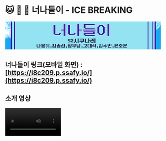 # 🐱 🐶 🐔 너나들이 - ICE BREAKING

![타이틀](./img/title.png)

## 너나들이 링크(모바일 화면) : [https://i8c209.p.ssafy.io/](https://i8c209.p.ssafy.io/)

## 소개 영상

<video src='./img/nnde.mp4' width=180/>

</br>

## 🌊 프로젝트 진행 기간

2023.01.2(월) ~ 2023.02.17(금)
SSAFY 8기 2학기 공통프로젝트 - 너나들이

</br>

## 😄 너나들이 - 개요

- 새로운 만남을 가질 때 분위기를 어떻게 풀지 고민하신 적이 있나요 ?
- 대화 주제에 대해 고민하신 적이 있나요 ?
- 이야기를 어떻게 이어가야할지 고민하신 적이 있나요 ?

##### **‘너나들이’** 는 이러한 어색함을 타파하고자 탄생한 아이스브레이킹 기반 반응형 웹 서비스 입니다.

##### **‘너나들이’** 와 함께라면, 더 이상 이야기를 어떻게 이어가야할지 고민하시지 않아도 됩니다.

</br>

## 😆 주요 기능

---

- ### 아이스브레이킹
  - 새로운 만남을 가질 때 분위기를 어떻게 풀지 고민하신 적이 있나요?
  - 당장 방을 만들어 새로운 사람들과 어색함을 풀어보세요!
  - 퀴즈를 위한 간단한 설문조사 후 4단계로 구성된 아이스브레이킹 모드를 즐겨보세요!
  - step1 : 나를 소개해봐
  - step2 : 나를 찾아봐
  - step3 : 밸런스 게임
  - step4 : 라이어 게임
  - 팀원들과 너나들이를 즐기며 분위기를 따뜻하게 만들어봐요!
    <br/>
- ### 밸런스 게임
  - 고르기 어려운 두 가지의 선택지에 대해서 친구들과 얘기해보아요!
    <br/>
- ### 폭탄돌리기 게임
  - 폭탄을 돌리고 싶은 시간만큼 시간을 맞춰주세요! 벌칙도 미리 정하면 좋겠죠?
  - 째깍째깍! ⏰ 질문을 답하면서 폭탄을 다음 사람에게 패스해요!
  - 펑! 💣 시간이 지날때까지 폭탄을 가지고 있는 사람에게 벌칙 부여!!
    <br/>
- ### 라이어 게임
      - 누군가가 다른 단어를 가지고 있지만 같은 단어를 가지고 있다고 거짓말 하고 있어요!
      - 라이어를 찾아주세요!
      - 단, 라이어에게 단어에 대한 힌트를 너무 주면 안 돼요!
  </br>

## ✔ 주요 기술

---

**Backend - Spring**

- IntelliJ IDEA 2022.3.1 (Ultimate Edition) : 17.0.5+1-b653.23 amd64
- Spring : 5.3.25
- SpringBoot : 2.7.8
- mysql : 8.0.31
- redis : 3.0.504
- Spring Data JPA
- Spring Validation
- Spring Web

**Socket**

- Node.js : 14.21.2
- socket.io : 4.5.4
- express : 4.18.2

**Frontend**

- Visual Studio Code IDE : 1.74.2
- Vue.js : 3.2.47
- Node.js : 14.21.2
- Vuex
- Sock.js-Client
- socket.io : 4.5.4
- vue-socket.io : 3.0.10
- vuex-persistedstate : 4.1.0
- node-sass : 8.0.0
- sass-loader : 13.2.0
- axios : 1.2.6
- email-validator : 2.0.4

**CI/CD**

- AWS EC2 Ubuntu 20.04.5 LTS
- NGINX
- SSL

## ✔ 프로젝트 파일 구조

---

### Back

```
└─com
    └─ssafy
        └─youandi
            ├─config
            │  ├─advice
            │  │  └─exception
            │  ├─jwt
            │  ├─redis
            │  ├─security
            │  └─social
            ├─controller
            │  └─game
            ├─dto
            │  ├─kakao
            │  ├─request
            │  └─response
            ├─entity
            │  ├─game
            │  │  ├─balancegame
            │  │  ├─bombgame
            │  │  ├─liargame
            │  │  └─oxquiz
            │  ├─keyword
            │  ├─mypageinfo
            │  ├─randomnick
            │  ├─redis
            │  └─user
            │      ├─answer
            │      ├─fileinfo
            │      └─survey
            ├─repository
            │  └─game
            └─service
                └─game
```

### Socket

```
├─ node_modules
├─ package.json
└─ server.js
```

### Front

```
└─com
    └─ssafy
        └─youandi
            ├─config
            │  ├─advice
            │  │  └─exception
            │  ├─jwt
            │  ├─redis
            │  ├─security
            │  └─social
            ├─controller
            │  └─game
            ├─dto
            │  ├─kakao
            │  ├─request
            │  └─response
            ├─entity
            │  ├─game
            │  │  ├─balancegame
            │  │  ├─bombgame
            │  │  ├─liargame
            │  │  └─oxquiz
            │  ├─keyword
            │  ├─mypageinfo
            │  ├─randomnick
            │  ├─redis
            │  └─user
            │      ├─answer
            │      ├─fileinfo
            │      └─survey
            ├─repository
            │  └─game
            └─service
                └─game
```

## ✔ 협업 툴

---

- Git
- Notion
- JIRA
- MatterMost
- Webex
- Discord

## ✔ 협업 환경

---

- Gitlab
  - 코드의 버전을 관리
  - 이슈 발행, 해결을 위한 토론
  - MR시, 팀원이 코드리뷰를 진행하고 피드백 게시
- JIRA
  - 매주 목표량을 설정하여 Sprint 진행
  - 업무의 할당량을 정하여 Story Point를 설정하고, In-Progress -> Done 순으로 작업
- 회의
  - Gether Town 아침회의 진행, 전날 목표 달성량과 당일 할 업무 브리핑
  - 각자 위치에서 건네야 할 말이 생기면 팀원의 위치로 이동하여 전달
  - 빠른 소통과 신속한 대응이 가능하다.
- Notion
  - 회의가 있을때마다 회의록을 기록하여 보관
  - 회의가 길어지지 않도록 다음날 제시할 안건을 미리 기록
  - 기술확보 시, 다른 팀원들도 추후 따라할 수 있도록 보기 쉽게 작업 순서대로 정리
  - 컨벤션 정리
  - 간트차트 관리
  - 스토리보드, 시퀀스다이어그램, 기능명세서 등 모두가 공유해야 하는 문서 관리

## ✔ 팀원 역할 분배

---

![팀원_소개](/uploads/1deaa117c61acf76ce723f404cdf1efe/팀원_소개.png)

## 🦒 너나들이 서비스 화면

<hr>

### 회원가입

- 이메일,닉네임,비밀번호를 입력해야합니다.
- 닉네임은 랜덤으로 주어지며 본인이 직접 작성도 가능합니다.
- 이메일과 닉네임은 타 사용자와 중복될 수 없습니다.
- 비밀번호는 숫자와 특수문자를 포함해야 합니다.

<img src="./PJT-GIF/signup.gif" width="200">

<br>

### 로그인

- 이메일과 비밀번호를 입력해야합니다.
- 카카오톡 로그인이 가능합니다.

<img src="./PJT-GIF/login.gif" width="200">

<br>

### 아이스브레이킹

<br>

#### 인트로

- 메인화면에는 방만들기와 PIN번호로 참여하기 버튼이 있습니다.
- 한명이 방의 인원수를 설정하고 방을 만들면 나머지 참여자들을 PIN을 입력해 방에 참여합니다.
- 방을 만들때 설정한 인원수가 다 접속해야 NEXT버튼이 활성화 됩니다.
- 모두가 모이면 3가지 설문을 작성합니다.(이 설문은 Step2에서 퀴즈로 활용됩니다.)
- 설문을 모두 작성하면 Step1을 시작할 수 있습니다.

<img src="./PJT-GIF/intro.gif" width="700">

<br>

#### Step1. 나를 소개해봐

- 참여자들이 한명씩 돌아가며 30초 동안 자기소개를 합니다.
- 자기소개를 할 때는 랜덤으로 키워드가 주어지고 발표자는 키워드를 통해 자신을 소개합니다.

<img src="./PJT-GIF/step1.gif" width="700">

<br>

#### Step2. 나를 찾아봐

- 인트로에서 작성한 설문을 바탕으로 퀴즈가 나오게 됩니다.
- 참여자들은 퀴즈의 답을 추측하며 서로 대화하고 정답보기 버튼을 눌러 답을 확인합니다.

<img src="./PJT-GIF/step2.gif" width="700">

<br>

#### Step3. 밸런스 게임

- 고르기 힘든 두가지의 선택지를 가지고 대화를 나눕니다.

<img src="./PJT-GIF/step3.gif" width="700">

<br>

#### Step4. 라이어 게임

- 13가지 테마중에서 한 가지를 골라 게임을 시작합니다.
- 참여자중 한명만 라이어가 되어 키워드를 볼 수 없습니다.
- 키워드와 관련된 대화를 하고 누가 라이어인지 추측합니다.
- 투표를 통해 라이어를 선정합니다.
- 라이어가 아닌 참가자가 라이어로 선정되면 라이어가 승리합니다.
- 라이이인 참가자가 라이어로 선정되면 라이어는 키워드를 추측하여 입력합니다.
- 라이어가 키워드를 맞추면 라이어가 승리하고 틀린 경우 라이어가 패배하게 됩니다.

<img src="./PJT-GIF/step4.gif" width="700">

<br>

### 아웃트로

- 참가자들의 닉네임이 일렬로 화면에 표시됩니다.
- 처음 시작부터 끝날 때까지 몇초동안 활동을 했는지 나타납니다.
- 개발자들의 이름이 표시됩니다.

<img src="./PJT-GIF/outro.gif" width="700">

<br>

### 폭탄돌리기

- 게임모드에서는 폭탈돌리기 게임이 추가로 이용 가능합니다.
- 방장은 게임 시간을 설정하고 게임을 시작합니다.
- 화면에 보이는 키워드에 대해 자신의 얘기를 하고 폭탄을 넘깁니다.
- 대답하기 힘든 키워드는 단어바꾸기 버튼을 눌러 변경이 가능합니다.
- 시간이 종료될 때 폭탄을 가지고 있는 사용자가 패배하게 됩니다.

<img src="./PJT-GIF/boom.gif" width="700">
